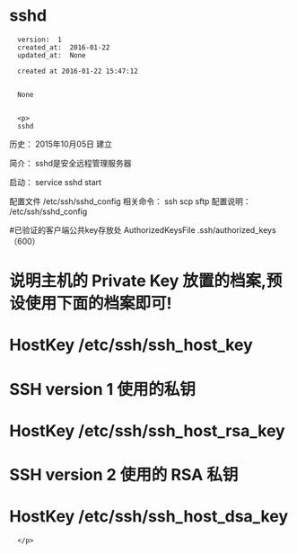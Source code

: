 
  # sshd

      version:  1
      created_at:  2016-01-22
      updated_at:  None

      created at 2016-01-22 15:47:12 


      None


      <p>
      sshd

历史：
2015年10月05日
建立




简介：
	sshd是安全远程管理服务器

启动：
	service sshd start

配置文件
	/etc/ssh/sshd_config 
相关命令：
	ssh  scp sftp
配置说明：
	/etc/ssh/sshd_config

#已验证的客户端公共key存放处
AuthorizedKeysFile 		.ssh/authorized_keys  （600）
#  说明主机的 Private Key 放置的档案,预设使用下面的档案即可! 
# HostKey /etc/ssh/ssh_host_key 
# SSH version 1 使用的私钥 
# HostKey /etc/ssh/ssh_host_rsa_key 
# SSH version 2 使用的 RSA 私钥 
# HostKey /etc/ssh/ssh_host_dsa_key 



      </p>

  